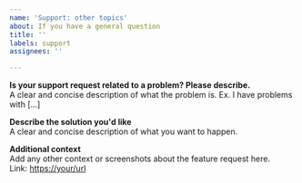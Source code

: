 ```yaml
---
name: 'Support: other topics'
about: If you have a general question
title: ''
labels: support
assignees: ''

---
```


**Is your support request related to a problem? Please describe.**  
A clear and concise description of what the problem is. Ex. I have problems with [...]

**Describe the solution you'd like**  
A clear and concise description of what you want to happen.

**Additional context**  
Add any other context or screenshots about the feature request here.  
Link: [https://your/url](https://your/url)  
